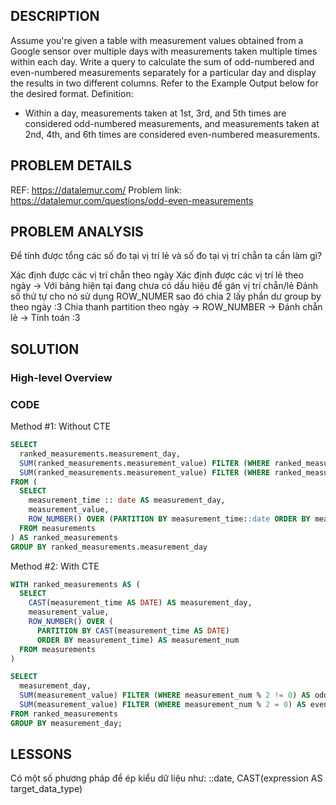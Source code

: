 ## DESCRIPTION
Assume you're given a table with measurement values obtained from a Google sensor over multiple days with measurements taken multiple times within each day.
Write a query to calculate the sum of odd-numbered and even-numbered measurements separately for a particular day and display the results in two different columns. Refer to the Example Output below for the desired format.
Definition:
- Within a day, measurements taken at 1st, 3rd, and 5th times are considered odd-numbered measurements, and measurements taken at 2nd, 4th, and 6th times are considered even-numbered measurements.

## PROBLEM DETAILS
REF: <https://datalemur.com/>
Problem link: <https://datalemur.com/questions/odd-even-measurements>

## PROBLEM ANALYSIS
Để tính được tổng các số đo tại vị trí lẻ và số đo tại vị trí chẵn ta cần làm gì?

Xác định được các vị trí chẵn theo ngày
Xác định được các vị trí lẻ theo ngày
-> Với bảng hiện tại đang chưa có dấu hiệu để gán vị trí chẵn/lẻ
Đánh số thứ tự cho nó sử dụng ROW_NUMER sao đó chia 2 lấy phần dư group by theo ngày :3
Chia thanh partition theo ngày -> ROW_NUMBER -> Đánh chẵn lẻ -> Tính toán :3

## SOLUTION

### High-level Overview

### CODE

Method #1: Without CTE
```sql
SELECT
  ranked_measurements.measurement_day,
  SUM(ranked_measurements.measurement_value) FILTER (WHERE ranked_measurements.measurement_num % 2 != 0) AS odd_sum, 
  SUM(ranked_measurements.measurement_value) FILTER (WHERE ranked_measurements.measurement_num % 2 = 0) AS even_sum
FROM (
  SELECT
    measurement_time :: date AS measurement_day,
    measurement_value,
    ROW_NUMBER() OVER (PARTITION BY measurement_time::date ORDER BY measurement_time) AS measurement_num
  FROM measurements
) AS ranked_measurements
GROUP BY ranked_measurements.measurement_day
```

Method #2: With CTE
```sql
WITH ranked_measurements AS (
  SELECT 
    CAST(measurement_time AS DATE) AS measurement_day, 
    measurement_value, 
    ROW_NUMBER() OVER (
      PARTITION BY CAST(measurement_time AS DATE) 
      ORDER BY measurement_time) AS measurement_num 
  FROM measurements
) 

SELECT 
  measurement_day, 
  SUM(measurement_value) FILTER (WHERE measurement_num % 2 != 0) AS odd_sum, 
  SUM(measurement_value) FILTER (WHERE measurement_num % 2 = 0) AS even_sum 
FROM ranked_measurements
GROUP BY measurement_day;
```

## LESSONS
Có một số phương pháp để ép kiểu dữ liệu như: ::date, CAST(expression AS target_data_type)
